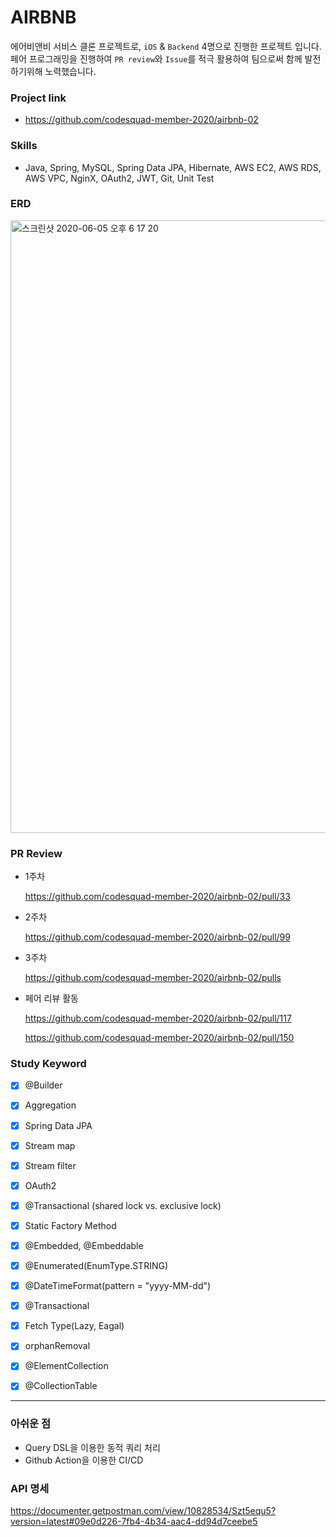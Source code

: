 # AIRBNB

에어비앤비 서비스 클론 프로젝트로, `iOS` & `Backend` 4명으로 진행한 프로젝트 입니다. 페어 프로그래밍을 진행하여 `PR review`와 `Issue`를 적극 활용하여 팀으로써 함께 발전하기위해 노력했습니다.



### Project link

- https://github.com/codesquad-member-2020/airbnb-02



### Skills

- Java, Spring, MySQL, Spring Data JPA, Hibernate, AWS EC2, AWS RDS, AWS VPC, NginX, OAuth2, JWT, Git, Unit Test



### ERD

<img width="980" alt="스크린샷 2020-06-05 오후 6 17 20" src="https://user-images.githubusercontent.com/58318041/83974147-0078f580-a926-11ea-914b-0aeb46c429a2.png">



### PR Review

- 1주차

  https://github.com/codesquad-member-2020/airbnb-02/pull/33

- 2주차

  https://github.com/codesquad-member-2020/airbnb-02/pull/99

- 3주차

  https://github.com/codesquad-member-2020/airbnb-02/pulls

- 페어 리뷰 활동

  https://github.com/codesquad-member-2020/airbnb-02/pull/117

  https://github.com/codesquad-member-2020/airbnb-02/pull/150



### Study Keyword

- [x] @Builder
- [x] Aggregation
- [x] Spring Data JPA
- [x] Stream map
- [x] Stream filter
- [x] OAuth2
- [x] @Transactional (shared lock vs. exclusive lock)
- [x] Static Factory Method
- [x] @Embedded, @Embeddable
- [x] @Enumerated(EnumType.STRING)
- [x] @DateTimeFormat(pattern = "yyyy-MM-dd")
- [x] @Transactional
- [x] Fetch Type(Lazy, Eagal)
- [x] orphanRemoval
- [x] @ElementCollection
- [x] @CollectionTable



------

### 아쉬운 점

- Query DSL을 이용한 동적 쿼리 처리
- Github Action을 이용한 CI/CD



### API 명세

https://documenter.getpostman.com/view/10828534/Szt5equ5?version=latest#09e0d226-7fb4-4b34-aac4-dd94d7ceebe5
